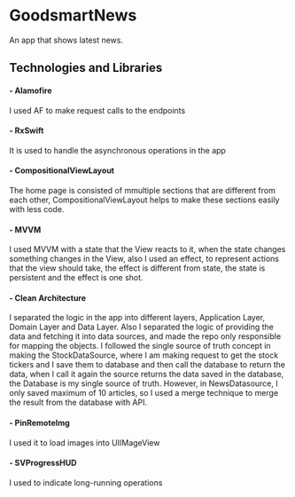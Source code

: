 # GoodsmartNews
An app that shows latest news.

## Technologies and Libraries

#### - Alamofire
I used AF to make request calls to the endpoints

#### - RxSwift
It is used to handle the asynchronous operations in the app

#### - CompositionalViewLayout
The home page is consisted of mmultiple sections that are different from each other, CompositionalViewLayout helps to make these sections easily with less code.

#### - MVVM
I used MVVM with a state that the View reacts to it, when the state changes something changes in the View, also I used an effect, to represent actions that the view should take, the effect is different from state, the state is persistent and the effect is one shot.

#### - Clean Architecture
I separated the logic in the app into different layers, Application Layer, Domain Layer and Data Layer.
Also I separated the logic of providing the data and fetching it into data sources, and made the repo only responsible for mapping the objects.
I followed the single source of truth concept in making the StockDataSource, where I am making request to get the stock tickers and I save them to database and then call the database to return the data, when I call it again the source returns the data saved in the database, the Database is my single source of truth.
However, in NewsDatasource, I only saved maximum of 10 articles, so I used a merge technique to merge the result from the database with API.

#### - PinRemoteImg
I used it to load images into UIIMageView

#### - SVProgressHUD
I used to indicate long-running operations
